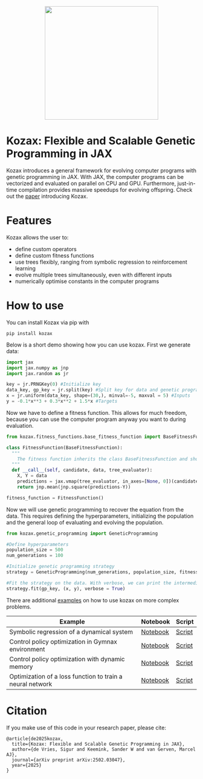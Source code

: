 <div align="center">
  <img src="figures/logo.jpg" width="300">
</div>

# Kozax: Flexible and Scalable Genetic Programming in JAX
Kozax introduces a general framework for evolving computer programs with genetic programming in JAX. With JAX, the computer programs can be vectorized and evaluated on parallel on CPU and GPU. Furthermore, just-in-time compilation provides massive speedups for evolving offspring. Check out the [paper](https://arxiv.org/abs/2502.03047) introducing Kozax.

# Features
Kozax allows the user to:
- define custom operators
- define custom fitness functions
- use trees flexibly, ranging from symbolic regression to reinforcement learning
- evolve multiple trees simultaneously, even with different inputs
- numerically optimise constants in the computer programs

# How to use
You can install Kozax via pip with
```
pip install kozax
```

Below is a short demo showing how you can use kozax. First we generate data:
```python
import jax
import jax.numpy as jnp
import jax.random as jr

key = jr.PRNGKey(0) #Initialize key
data_key, gp_key = jr.split(key) #Split key for data and genetic programming
x = jr.uniform(data_key, shape=(30,), minval=-5, maxval = 5) #Inputs
y = -0.1*x**3 + 0.3*x**2 + 1.5*x #Targets
```

Now we have to define a fitness function. This allows for much freedom, because you can use the computer program anyway you want to during evaluation. 
```python
from kozax.fitness_functions.base_fitness_function import BaseFitnessFunction

class FitnessFunction(BaseFitnessFunction):
  """
    The fitness function inherits the class BaseFitnessFunction and should implement the __call__ function, with the candidate, data and tree_evaluator as inputs. The tree_evaluator is used to compute the value of the candidate for each input. jax.vmap is used to vectorize the evaluation of the candidate over the inputs. The candidate's predictions are used to compute the fitness value with the mean squared error.
  """
  def __call__(self, candidate, data, tree_evaluator):
    X, Y = data
    predictions = jax.vmap(tree_evaluator, in_axes=[None, 0])(candidate, X)
    return jnp.mean(jnp.square(predictions-Y))

fitness_function = FitnessFunction()
```

Now we will use genetic programming to recover the equation from the data. This requires defining the hyperparameters, initializing the population and the general loop of evaluating and evolving the population.
```python
from kozax.genetic_programming import GeneticProgramming

#Define hyperparameters
population_size = 500
num_generations = 100

#Initialize genetic programming strategy
strategy = GeneticProgramming(num_generations, population_size, fitness_function)

#Fit the strategy on the data. With verbose, we can print the intermediate solutions.
strategy.fit(gp_key, (x, y), verbose = True)
```

There are additional [examples](https://github.com/sdevries0/kozax/tree/main/examples) on how to use kozax on more complex problems.

|Example|Notebook|Script|
|---|---|---|
|Symbolic regression of a dynamical system|[Notebook](examples/example_notebooks/symbolic_regression_dynamical_system.ipynb)|[Script](examples/example_scripts/symbolic_regression_dynamical_system.py)|
|Control policy optimization in Gymnax environment|[Notebook](examples/example_notebooks/control_policy_optimization.ipynb)|[Script](examples/example_scripts/control_policy_optimization.py)|
|Control policy optimization with dynamic memory|[Notebook](examples/example_notebooks/control_policy_optimization_with_memory.ipynb)|[Script](examples/example_scripts/control_policy_optimization_with_memory.py)|
|Optimization of a loss function to train a neural network|[Notebook](examples/example_notebooks/objective_function_optimization.ipynb)|[Script](examples/example_scripts/objective_function_optimization.py)|


# Citation
If you make use of this code in your research paper, please cite:
```
@article{de2025kozax,
  title={Kozax: Flexible and Scalable Genetic Programming in JAX},
  author={de Vries, Sigur and Keemink, Sander W and van Gerven, Marcel AJ},
  journal={arXiv preprint arXiv:2502.03047},
  year={2025}
}
```
